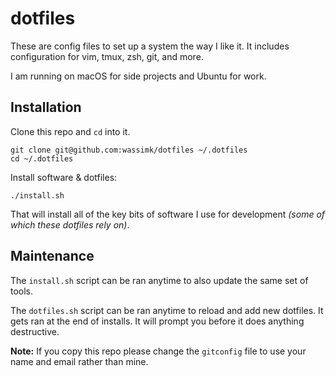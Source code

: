 # dotfiles

These are config files to set up a system the way I like it. It includes configuration for vim, tmux, zsh, git, and more.

I am running on macOS for side projects and Ubuntu for work.

## Installation

Clone this repo and `cd` into it.

```shell
git clone git@github.com:wassimk/dotfiles ~/.dotfiles
cd ~/.dotfiles
```

Install software & dotfiles:

```shell
./install.sh
```

That will install all of the key bits of software I use for development _(some of which these dotfiles rely on)_.

## Maintenance

The `install.sh` script can be ran anytime to also update the same set of tools.

The `dotfiles.sh` script can be ran anytime to reload and add new dotfiles. It gets ran at the end
of installs. It will prompt you before it does anything destructive.

**Note:** If you copy this repo please change the `gitconfig` file to use your name and email rather than mine.
